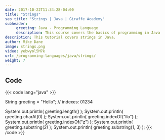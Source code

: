 ```yaml
---
date: 2017-10-22T11:34:28-04:00
title: "Strings"
seo_title: "Strings | Java | Giraffe Academy"
subheader:
     greeting: Java - Programming Language
     description: This course covers the basics of programming in Java. Work your way through the videos and we'll teach you everything you need to know to start your programming journey!
description: This tutorial covers strings in Java.
author: Mike Dane
image: strings.png
video: yebwyol5M7k
url: /programming-languages/java/strings/
weight: 7
---
```


## Code

{{< code lang="java" >}}

String greeting = "Hello";
//      indexes:   01234

System.out.println( greeting.length() );
System.out.println( greeting.charAt(0) );
System.out.println( greeting.indexOf("llo") );
System.out.println( greeting.indexOf("z") );
System.out.println( greeting.substring(2) );
System.out.println( greeting.substring(1, 3) );
{{< /code >}}

